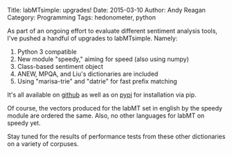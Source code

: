 Title: labMTsimple: upgrades!
Date: 2015-03-10
Author: Andy Reagan
Category: Programming
Tags: hedonometer, python

As part of an ongoing effort to evaluate different sentiment analysis tools, I've pushed a handful of upgrades to labMTsimple.
Namely:

1. Python 3 compatible
2. New module "speedy," aiming for speed (also using numpy)
3. Class-based sentiment object
4. ANEW, MPQA, and Liu's dictionaries are included
5. Using "marisa-trie" and "datrie" for fast prefix matching

It's all available on [github](https://github.com/andyreagan/labMT-simple) as well as on [pypi](https://pypi.python.org/pypi/labMTsimple/2.2.2.1) for installation via pip.

Of course, the vectors produced for the labMT set in english by the speedy module are ordered the same.
Also, no other languages for labMT on speedy yet.

Stay tuned for the results of performance tests from these other dictionaries on a variety of corpuses.
